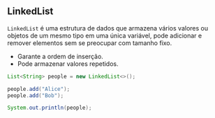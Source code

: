 ## LinkedList

`LinkedList` é uma estrutura de dados que armazena vários valores ou objetos de um mesmo tipo em uma única variável, pode adicionar e remover elementos sem se preocupar com tamanho fixo.

- Garante a ordem de inserção.
- Pode armazenar valores repetidos.

```java
List<String> people = new LinkedList<>();

people.add("Alice");  
people.add("Bob");  

System.out.println(people);
```